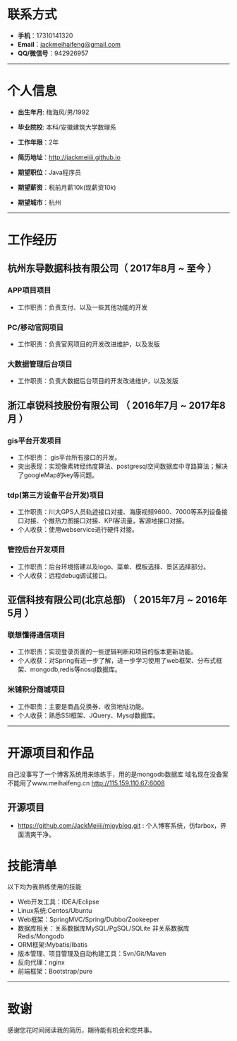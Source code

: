 # 联系方式

- __手机__：17310141320
- __Email__：jackmeihaifeng@gmail.com
- __QQ/微信号__：942926957

---

# 个人信息

 - __出生年月__: 梅海风/男/1992
 - __毕业院校__: 本科/安徽建筑大学数理系 
 - __工作年限__：2年
 - __简历地址__：http://jackmeiiii.github.io  

 - __期望职位__：Java程序员
 - __期望薪资__：税前月薪10k(现薪资10k)
 - __期望城市__：杭州

---

# 工作经历

## 杭州东导数据科技有限公司（ 2017年8月 ~ 至今 ）

### APP项目项目 
- 工作职责：负责支付、以及一些其他功能的开发


### PC/移动官网项目
- 工作职责：负责官网项目的开发改进维护，以及发版

### 大数据管理后台项目 
- 工作职责：负责大数据后台项目的开发改进维护，以及发版
 
## 浙江卓锐科技股份有限公司 （ 2016年7月 ~ 2017年8月 ）

### gis平台开发项目 
- 工作职责： gis平台所有接口的开发。
- 突出表现：实现像素转经纬度算法、postgresql空间数据库中寻路算法；解决了googleMap的key等问题。

### tdp(第三方设备平台开发)项目 
- 工作职责：川大GPS人员轨迹接口对接、海康视频9600、7000等系列设备接口对接、个推热力图接口对接、KPI客流量，客源地接口对接。
- 个人收获：使用webservice进行硬件对接。


### 管控后台开发项目
- 工作职责：后台环境搭建以及logo、菜单、模板选择、景区选择部分。
- 个人收获：远程debug调试接口。
## 亚信科技有限公司(北京总部) （ 2015年7月 ~ 2016年5月 ）

### 联想懂得通信项目 
- 工作职责：实现登录页面的一些逻辑判断和项目的版本更新功能。
- 个人收获：对Spring有进一步了解，进一步学习使用了web框架、分布式框架、mongodb,redis等nosql数据库。



### 米铺积分商城项目 
- 工作职责：主要是商品兑换券、收货地址功能。
- 个人收获：熟悉SSI框架、JQuery、Mysql数据库。


---

# 开源项目和作品
自己没事写了一个博客系统用来练练手，用的是mongodb数据库
域名现在没备案不能用了www.meihaifeng.cn 
http://115.159.110.67:6008

## 开源项目

 - https://github.com/JackMeiiii/mjoyblog.git : 个人博客系统，仿farbox，界面清爽干净。


# 技能清单

以下均为我熟练使用的技能

- Web开发工具：IDEA/Eclipse
- Linux系统:Centos/Ubuntu
- Web框架：SpringMVC/Spring/Dubbo/Zookeeper
- 数据库相关：关系数据库MySQL/PgSQL/SQLite 非关系数据库Redis/Mongodb
- ORM框架:Mybatis/Ibatis
- 版本管理、项目管理及自动构建工具：Svn/Git/Maven
- 反向代理：nginx
- 前端框架：Bootstrap/pure

---

# 致谢
感谢您花时间阅读我的简历，期待能有机会和您共事。
